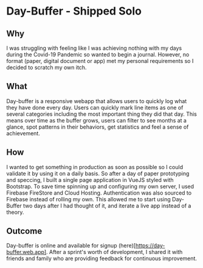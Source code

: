 # Day-Buffer - Shipped Solo

## Why
I was struggling with feeling like I was achieving nothing with my days during the Covid-19 Pandemic so wanted to begin a journal. However, no format (paper, digital document or app) met my personal requirements so I decided to scratch my own itch.

## What
Day-buffer is a responsive webapp that allows users to quickly log what they have done every day. Users can quickly mark line items as one of several categories including the most important thing they did that day. This means over time as the buffer grows, users can filter to see months at a glance, spot patterns in their behaviors, get statistics and feel a sense of achievement.

## How
I wanted to get something in production as soon as possible so I could validate it by using it on a daily basis. So after a day of paper prototyping and speccing, I built a single page application in VueJS styled with Bootstrap. To save time spinning up and configuring my own server, I used Firebase FireStore and Cloud Hosting. Authentication was also sourced to Firebase instead of rolling my own. This allowed me to start using Day-Buffer two days after I had thought of it, and iterate a live app instead of a theory.

## Outcome
Day-buffer is online and available for signup (here)[https://day-buffer.web.app]. After a sprint's worth of development, I shared it with friends and family who are providing feedback for continuous improvement.